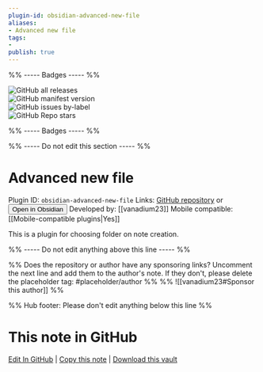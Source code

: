 ```yaml
---
plugin-id: obsidian-advanced-new-file
aliases:
- Advanced new file
tags: 
- 
publish: true
---
```


%% ----- Badges ----- %%

![GitHub all releases](https://img.shields.io/github/downloads/vanadium23/obsidian-advanced-new-file/total?color=573E7A&logo=github&style=for-the-badge)   
![GitHub manifest version](https://img.shields.io/github/manifest-json/v/vanadium23/obsidian-advanced-new-file?color=573E7A&logo=github&style=for-the-badge)   
![GitHub issues by-label](https://img.shields.io/github/issues/vanadium23/obsidian-advanced-new-file/help%20wanted?color=573E7A&logo=github&style=for-the-badge)   
![GitHub Repo stars](https://img.shields.io/github/stars/vanadium23/obsidian-advanced-new-file?color=573E7A&logo=github&style=for-the-badge)

%% ----- Badges ----- %%

%% ----- Do not edit this section ----- %%

# Advanced new file

Plugin ID: `obsidian-advanced-new-file`
Links: [GitHub repository](https://github.com/vanadium23/obsidian-advanced-new-file) or [<button id=HH>Open in Obsidian</button>](obsidian://goto-plugin?id=obsidian-advanced-new-file)
Developed by: [[vanadium23]]
Mobile compatible: [[Mobile-compatible plugins|Yes]]

This is a plugin for choosing folder on note creation.

%% ----- Do not edit anything above this line ----- %% 

%% Does the repository or author have any sponsoring links? Uncomment the next line and add them to the author's note. If they don't, please delete the placeholder tag: #placeholder/author %%
%% ![[vanadium23#Sponsor this author]] %%

%% Hub footer: Please don't edit anything below this line %%

# This note in GitHub

<span class="git-footer">[Edit In GitHub](https://github.dev/obsidian-community/obsidian-hub/blob/main/02%20-%20Community%20Expansions/02.05%20All%20Community%20Expansions/Plugins/obsidian-advanced-new-file.md "git-hub-edit-note") | [Copy this note](https://raw.githubusercontent.com/obsidian-community/obsidian-hub/main/02%20-%20Community%20Expansions/02.05%20All%20Community%20Expansions/Plugins/obsidian-advanced-new-file.md "git-hub-copy-note") | [Download this vault](https://github.com/obsidian-community/obsidian-hub/archive/refs/heads/main.zip "git-hub-download-vault") </span>
